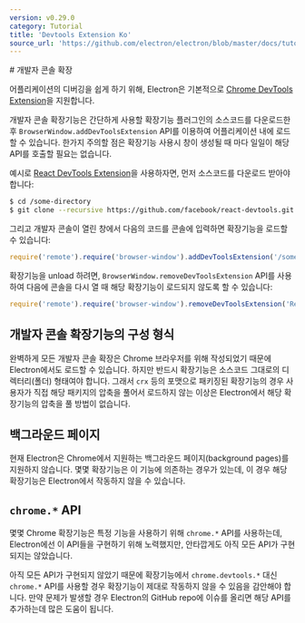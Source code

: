 ```yaml
---
version: v0.29.0
category: Tutorial
title: 'Devtools Extension Ko'
source_url: 'https://github.com/electron/electron/blob/master/docs/tutorial/devtools-extension-ko.md'
---
```


﻿# 개발자 콘솔 확장

어플리케이션의 디버깅을 쉽게 하기 위해, Electron은 기본적으로 [Chrome DevTools Extension][devtools-extension]을 지원합니다.

개발자 콘솔 확장기능은 간단하게 사용할 확장기능 플러그인의 소스코드를 다운로드한 후 `BrowserWindow.addDevToolsExtension` API를 이용하여
어플리케이션 내에 로드할 수 있습니다. 한가지 주의할 점은 확장기능 사용시 창이 생성될 때 마다 일일이 해당 API를 호출할 필요는 없습니다.

예시로 [React DevTools Extension](https://github.com/facebook/react-devtools)을 사용하자면, 먼저 소스코드를 다운로드 받아야합니다:

```bash
$ cd /some-directory
$ git clone --recursive https://github.com/facebook/react-devtools.git
```

그리고 개발자 콘솔이 열린 창에서 다음의 코드를 콘솔에 입력하면 확장기능을 로드할 수 있습니다:

```javascript
require('remote').require('browser-window').addDevToolsExtension('/some-directory/react-devtools');
```

확장기능을 unload 하려면, `BrowserWindow.removeDevToolsExtension` API를 사용하여 다음에 콘솔을 다시 열 때 해당 확장기능이 로드되지 않도록 할 수 있습니다:

```javascript
require('remote').require('browser-window').removeDevToolsExtension('React Developer Tools');
```

## 개발자 콘솔 확장기능의 구성 형식

완벽하게 모든 개발자 콘솔 확장은 Chrome 브라우저를 위해 작성되었기 때문에 Electron에서도 로드할 수 있습니다.
하지만 반드시 확장기능은 소스코드 그대로의 디렉터리(폴더) 형태여야 합니다. 그래서 `crx` 등의 포맷으로 패키징된 확장기능의 경우
사용자가 직접 해당 패키지의 압축을 풀어서 로드하지 않는 이상은 Electron에서 해당 확장기능의 압축을 풀 방법이 없습니다.

## 백그라운드 페이지

현재 Electron은 Chrome에서 지원하는 백그라운드 페이지(background pages)를 지원하지 않습니다.
몇몇 확장기능은 이 기능에 의존하는 경우가 있는데, 이 경우 해당 확장기능은 Electron에서 작동하지 않을 수 있습니다.

## `chrome.*` API

몇몇 Chrome 확장기능은 특정 기능을 사용하기 위해 `chrome.*` API를 사용하는데, Electron에선 이 API들을 구현하기 위해 노력했지만,
안타깝게도 아직 모든 API가 구현되지는 않았습니다.

아직 모든 API가 구현되지 않았기 때문에 확장기능에서 `chrome.devtools.*` 대신 `chrome.*` API를 사용할 경우 확장기능이 제대로 작동하지 않을 수 있음을 감안해야 합니다.
만약 문제가 발생할 경우 Electron의 GitHub repo에 이슈를 올리면 해당 API를 추가하는데 많은 도움이 됩니다.

[devtools-extension]: https://developer.chrome.com/extensions/devtools
